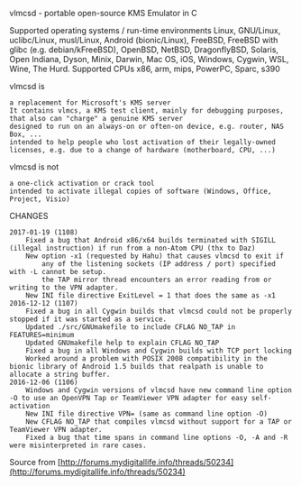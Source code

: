 
vlmcsd - portable open-source KMS Emulator in C

Supported operating systems / run-time environments
        Linux, GNU/Linux, uclibc/Linux, musl/Linux, Android (bionic/Linux), FreeBSD, FreeBSD with glibc (e.g. debian/kFreeBSD), OpenBSD, NetBSD, DragonflyBSD, Solaris, Open Indiana, Dyson, Minix, Darwin, Mac OS, iOS, Windows, Cygwin, WSL, Wine, The Hurd.
    Supported CPUs
        x86, arm, mips, PowerPC, Sparc, s390


vlmcsd is

    a replacement for Microsoft's KMS server
    It contains vlmcs, a KMS test client, mainly for debugging purposes, that also can "charge" a genuine KMS server
    designed to run on an always-on or often-on device, e.g. router, NAS Box, ...
    intended to help people who lost activation of their legally-owned licenses, e.g. due to a change of hardware (motherboard, CPU, ...)

vlmcsd is not

    a one-click activation or crack tool
    intended to activate illegal copies of software (Windows, Office, Project, Visio)

CHANGES

    2017-01-19 (1108)
        Fixed a bug that Android x86/x64 builds terminated with SIGILL (illegal instruction) if run from a non-Atom CPU (thx to Daz)
        New option -x1 (requested by Hahu) that causes vlmcsd to exit if
            any of the listening sockets (IP address / port) specified with -L cannot be setup.
            the TAP mirror thread encounters an error reading from or writing to the VPN adapter.
        New INI file directive ExitLevel = 1 that does the same as -x1
    2016-12-12 (1107)
        Fixed a bug in all Cygwin builds that vlmcsd could not be properly stopped if it was started as a service.
        Updated ./src/GNUmakefile to include CFLAG NO_TAP in FEATURES=minimum
        Updated GNUmakefile help to explain CFLAG NO_TAP
        Fixed a bug in all Windows and Cygwin builds with TCP port locking
        Worked around a problem with POSIX 2008 compatibility in the bionic library of Android 1.5 builds that realpath is unable to allocate a string buffer.
    2016-12-06 (1106)
        Windows and Cygwin versions of vlmcsd have new command line option -O to use an OpenVPN Tap or TeamViewer VPN adapter for easy self-activation
        New INI file directive VPN= (same as command line option -O)
        New CFLAG NO_TAP that compiles vlmcsd without support for a TAP or TeamViewer VPN adapter.
        Fixed a bug that time spans in command line options -O, -A and -R were misinterpreted in rare cases.


Source from [http://forums.mydigitallife.info/threads/50234](http://forums.mydigitallife.info/threads/50234)
